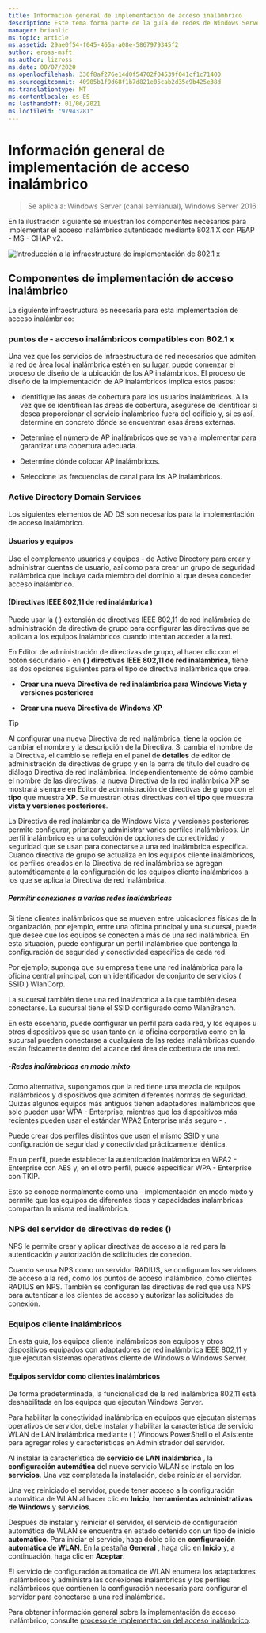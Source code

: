 ```yaml
---
title: Información general de implementación de acceso inalámbrico
description: Este tema forma parte de la guía de redes de Windows Server 2016 "implementación de acceso inalámbrico autenticado de Password-Based 802.1 X"
manager: brianlic
ms.topic: article
ms.assetid: 29ae0f54-f045-465a-a08e-5867979345f2
author: eross-msft
ms.author: lizross
ms.date: 08/07/2020
ms.openlocfilehash: 336f8af276e14d0f54702f04539f041cf1c71400
ms.sourcegitcommit: 40905b1f9d68f1b7d821e05cab2d35e9b425e38d
ms.translationtype: MT
ms.contentlocale: es-ES
ms.lasthandoff: 01/06/2021
ms.locfileid: "97943281"
---
```

# <a name="wireless-access-deployment-overview"></a>Información general de implementación de acceso inalámbrico

>Se aplica a: Windows Server (canal semianual), Windows Server 2016

En la ilustración siguiente se muestran los componentes necesarios para implementar el acceso inalámbrico autenticado mediante 802.1 X con PEAP \- MS \- CHAP v2.

![Introducción a la infraestructura de implementación de 802.1 x](../../../media/8021X-Deploy-Overview/8021X-Deploy-Overview.jpg)

## <a name="wireless-access-deployment-components"></a>Componentes de implementación de acceso inalámbrico
La siguiente infraestructura es necesaria para esta implementación de acceso inalámbrico:

### <a name="8021x-capable-wireless-access-points"></a>puntos de \- acceso inalámbricos compatibles con 802.1 x
Una vez que los servicios de infraestructura de red necesarios que admiten la red de área local inalámbrica estén en su lugar, puede comenzar el proceso de diseño de la ubicación de los AP inalámbricos. El proceso de diseño de la implementación de AP inalámbricos implica estos pasos:

- Identifique las áreas de cobertura para los usuarios inalámbricos. A la vez que se identifican las áreas de cobertura, asegúrese de identificar si desea proporcionar el servicio inalámbrico fuera del edificio y, si es así, determine en concreto dónde se encuentran esas áreas externas.

- Determine el número de AP inalámbricos que se van a implementar para garantizar una cobertura adecuada.

- Determine dónde colocar AP inalámbricos.

- Seleccione las frecuencias de canal para los AP inalámbricos.

### <a name="active-directory-domain-services"></a>Active Directory Domain Services
Los siguientes elementos de AD DS son necesarios para la implementación de acceso inalámbrico.

#### <a name="users-and-computers"></a>Usuarios y equipos

Use el complemento usuarios y equipos \- de Active Directory para crear y administrar cuentas de usuario, así como para crear un grupo de seguridad inalámbrica que incluya cada miembro del dominio al que desea conceder acceso inalámbrico.

#### <a name="wireless-network-ieee-80211-policies"></a>\(Directivas IEEE 802,11 de red inalámbrica \)

Puede usar la \( \) extensión de directivas IEEE 802,11 de red inalámbrica de administración de directiva de grupo para configurar las directivas que se aplican a los equipos inalámbricos cuando intentan acceder a la red.

En Editor de administración de directivas de grupo, al hacer clic con el botón secundario \- en **\( \) directivas IEEE 802,11 de red inalámbrica**, tiene las dos opciones siguientes para el tipo de directiva inalámbrica que cree.

- **Crear una nueva Directiva de red inalámbrica para Windows Vista y versiones posteriores**

- **Crear una nueva Directiva de Windows XP**

>[!TIP]
>Al configurar una nueva Directiva de red inalámbrica, tiene la opción de cambiar el nombre y la descripción de la Directiva. Si cambia el nombre de la Directiva, el cambio se refleja en el panel de **detalles** de editor de administración de directivas de grupo y en la barra de título del cuadro de diálogo Directiva de red inalámbrica. Independientemente de cómo cambie el nombre de las directivas, la nueva Directiva de la red inalámbrica XP se mostrará siempre en Editor de administración de directivas de grupo con el **tipo** que muestra **XP**. Se muestran otras directivas con el **tipo** que muestra **vista y versiones posteriores**.

La Directiva de red inalámbrica de Windows Vista y versiones posteriores permite configurar, priorizar y administrar varios perfiles inalámbricos. Un perfil inalámbrico es una colección de opciones de conectividad y seguridad que se usan para conectarse a una red inalámbrica específica. Cuando directiva de grupo se actualiza en los equipos cliente inalámbricos, los perfiles creados en la Directiva de red inalámbrica se agregan automáticamente a la configuración de los equipos cliente inalámbricos a los que se aplica la Directiva de red inalámbrica.

##### <a name="allowing-connections-to-multiple-wireless-networks"></a>Permitir conexiones a varias redes inalámbricas

Si tiene clientes inalámbricos que se mueven entre ubicaciones físicas de la organización, por ejemplo, entre una oficina principal y una sucursal, puede que desee que los equipos se conecten a más de una red inalámbrica. En esta situación, puede configurar un perfil inalámbrico que contenga la configuración de seguridad y conectividad específica de cada red.

Por ejemplo, suponga que su empresa tiene una red inalámbrica para la oficina central principal, con un identificador de conjunto de servicios \( SSID \) WlanCorp.

La sucursal también tiene una red inalámbrica a la que también desea conectarse. La sucursal tiene el SSID configurado como WlanBranch.

En este escenario, puede configurar un perfil para cada red, y los equipos u otros dispositivos que se usan tanto en la oficina corporativa como en la sucursal pueden conectarse a cualquiera de las redes inalámbricas cuando están físicamente dentro del alcance del área de cobertura de una red.

##### <a name="mixed-mode-wireless-networks"></a>\-Redes inalámbricas en modo mixto

Como alternativa, supongamos que la red tiene una mezcla de equipos inalámbricos y dispositivos que admiten diferentes normas de seguridad. Quizás algunos equipos más antiguos tienen adaptadores inalámbricos que solo pueden usar WPA \- Enterprise, mientras que los dispositivos más recientes pueden usar el estándar WPA2 Enterprise más seguro \- .

Puede crear dos perfiles distintos que usen el mismo SSID y una configuración de seguridad y conectividad prácticamente idéntica.

En un perfil, puede establecer la autenticación inalámbrica en WPA2 \- Enterprise con AES y, en el otro perfil, puede especificar WPA \- Enterprise con TKIP.

Esto se conoce normalmente como una \- implementación en modo mixto y permite que los equipos de diferentes tipos y capacidades inalámbricas compartan la misma red inalámbrica.

### <a name="network-policy-server-nps"></a>NPS del servidor de directivas de redes \(\)
NPS le permite crear y aplicar directivas de acceso a la red para la autenticación y autorización de solicitudes de conexión.

Cuando se usa NPS como un servidor RADIUS, se configuran los servidores de acceso a la red, como los puntos de acceso inalámbrico, como clientes RADIUS en NPS. También se configuran las directivas de red que usa NPS para autenticar a los clientes de acceso y autorizar las solicitudes de conexión.

### <a name="wireless-client-computers"></a>Equipos cliente inalámbricos
En esta guía, los equipos cliente inalámbricos son equipos y otros dispositivos equipados con adaptadores de red inalámbrica IEEE 802,11 y que ejecutan sistemas operativos cliente de Windows o Windows Server.

#### <a name="server-computers-as-wireless-clients"></a>Equipos servidor como clientes inalámbricos

De forma predeterminada, la funcionalidad de la red inalámbrica 802,11 está deshabilitada en los equipos que ejecutan Windows Server.

Para habilitar la conectividad inalámbrica en equipos que ejecutan sistemas operativos de servidor, debe instalar y habilitar la característica de servicio WLAN de LAN inalámbrica mediante \( \) Windows PowerShell o el Asistente para agregar roles y características en Administrador del servidor.

Al instalar la característica de **servicio de LAN inalámbrica** , la **configuración automática** del nuevo servicio WLAN se instala en los **servicios**. Una vez completada la instalación, debe reiniciar el servidor.

Una vez reiniciado el servidor, puede tener acceso a la configuración automática de WLAN al hacer clic en **Inicio**, **herramientas administrativas de Windows** y **servicios**.

Después de instalar y reiniciar el servidor, el servicio de configuración automática de WLAN se encuentra en estado detenido con un tipo de inicio **automático**. Para iniciar el servicio, haga doble clic en **configuración automática de WLAN**. En la pestaña **General** , haga clic en **Inicio** y, a continuación, haga clic en **Aceptar**.

El servicio de configuración automática de WLAN enumera los adaptadores inalámbricos y administra las conexiones inalámbricas y los perfiles inalámbricos que contienen la configuración necesaria para configurar el servidor para conectarse a una red inalámbrica.

Para obtener información general sobre la implementación de acceso inalámbrico, consulte [proceso de implementación del acceso inalámbrico](c-wireless-access-deploy-process.md).

